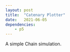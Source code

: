 ```yaml
---
layout: post
title:  "Catenary Plotter"
date:   2021-06-05
dependencies:
    - p5
---
```


A simple Chain simulation.
<br><br>

<div id="sketch-holder">
    <script type="text/javascript" src="ball.js"></script>
    <script type="text/javascript" src="draggable.js"></script>
    <script type="text/javascript" src="sketch.js"></script>
</div>

